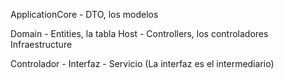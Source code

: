 ApplicationCore - DTO, los modelos

Domain - Entities, la tabla
Host - Controllers, los controladores
Infraestructure

Controlador - Interfaz - Servicio (La interfaz es el intermediario)